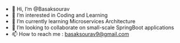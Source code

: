 - 👋 Hi, I’m @Basaksourav
- 👀 I’m interested in Coding and Learning
- 🌱 I’m currently learning Microservices Architecture
- 💞️ I’m looking to collaborate on small-scale SpringBoot applications
- 📫 How to reach me : basaksourav9@gmail.com

<!---
Basaksourav/Basaksourav is a ✨ special ✨ repository because its `README.md` (this file) appears on your GitHub profile.
You can click the Preview link to take a look at your changes.
--->
